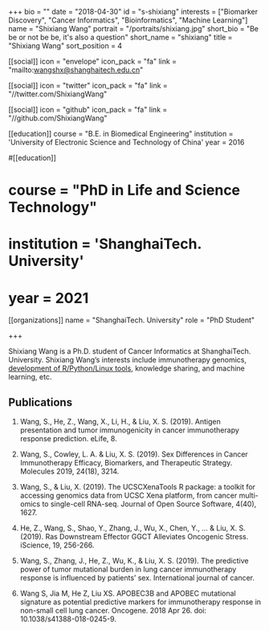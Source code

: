 +++
bio = ""
date = "2018-04-30"
id = "s-shixiang"
interests = ["Biomarker Discovery", "Cancer Informatics", "Bioinformatics", "Machine Learning"]
name = "Shixiang Wang"
portrait = "/portraits/shixiang.jpg"
short_bio = "Be be or not be be, it's also a question"
short_name = "shixiang"
title = "Shixiang Wang"
sort_position = 4

[[social]]
    icon = "envelope"
    icon_pack = "fa"
    link = "mailto:wangshx@shanghaitech.edu.cn"

[[social]]
    icon = "twitter"
    icon_pack = "fa"
    link = "//twitter.com/ShixiangWang"

[[social]]
    icon = "github"
    icon_pack = "fa"
    link = "//github.com/ShixiangWang"

[[education]]
    course = "B.E. in Biomedical Engineering"
    institution = 'University of Electronic Science and Technology of China'
    year = 2016

#[[education]]
#    course = "PhD in Life and Science Technology"
#    institution = 'ShanghaiTech. University'
#    year = 2021 

[[organizations]]
    name = "ShanghaiTech. University"
    role = "PhD Student"

+++

Shixiang Wang is a Ph.D. student of Cancer Informatics at ShanghaiTech. University. Shixiang Wang’s interests include immunotherapy genomics, [development of R/Python/Linux tools](https://shixiangwang.github.io/home/en/tools/), knowledge sharing, and machine learning, etc.

## Publications

1. Wang, S., He, Z., Wang, X., Li, H., & Liu, X. S. (2019). Antigen presentation and tumor immunogenicity in cancer immunotherapy response prediction. eLife, 8.

1. Wang, S., Cowley, L. A. & Liu, X. S. (2019). Sex Differences in Cancer Immunotherapy Efficacy, Biomarkers, and Therapeutic Strategy. Molecules 2019, 24(18), 3214.

1. Wang, S., & Liu, X. (2019). The UCSCXenaTools R package: a toolkit for accessing genomics data from UCSC Xena platform, from cancer multi-omics to single-cell RNA-seq. Journal of Open Source Software, 4(40), 1627.

1. He, Z., Wang, S., Shao, Y., Zhang, J., Wu, X., Chen, Y., ... & Liu, X. S. (2019). Ras Downstream Effector GGCT Alleviates Oncogenic Stress. iScience, 19, 256-266.

1. Wang, S., Zhang, J., He, Z., Wu, K., & Liu, X. S. (2019). The predictive power of tumor mutational burden in lung cancer immunotherapy response is influenced by patients’ sex. International journal of cancer.

1. Wang S, Jia M, He Z, Liu XS. APOBEC3B and APOBEC mutational signature as potential predictive markers for immunotherapy response in non-small cell lung cancer. Oncogene. 2018 Apr 26. doi: 10.1038/s41388-018-0245-9. 
